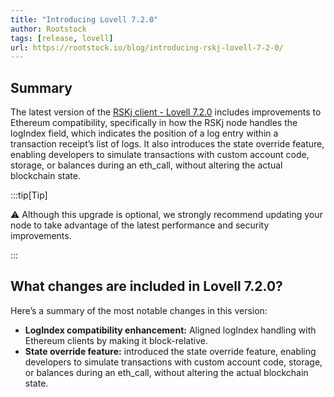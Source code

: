 ```yaml
---
title: "Introducing Lovell 7.2.0"
author: Rootstock
tags: [release, lovell]
url: https://rootstock.io/blog/introducing-rskj-lovell-7-2-0/
---
```


## Summary

The latest version of the [RSKj client - Lovell 7.2.0](https://github.com/rsksmart/rskj/releases/tag/LOVELL-7.2.0) includes improvements to Ethereum compatibility, specifically in how the RSKj node handles the logIndex field, which indicates the position of a log entry within a transaction receipt’s list of logs. It also introduces the state override feature, enabling developers to simulate transactions with custom account code, storage, or balances during an eth_call, without altering the actual blockchain state.

:::tip[Tip]

⚠️ Although this upgrade is optional, we strongly recommend updating your node to take advantage of the latest performance and security improvements.

:::

## What changes are included in Lovell 7.2.0?

Here’s a summary of the most notable changes in this version:

- **LogIndex compatibility enhancement:** Aligned logIndex handling with Ethereum clients by making it block-relative.
- **State override feature:** introduced the state override feature, enabling developers to simulate transactions with custom account code, storage, or balances during an eth_call, without altering the actual blockchain state.